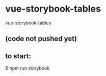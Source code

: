 # vue-storybook-tables
vue-storybook-tables

## (code not pushed yet)


## to start:
$ npm run storybook
